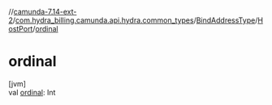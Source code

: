 //[camunda-7.14-ext-2](../../../../index.md)/[com.hydra_billing.camunda.api.hydra.common_types](../../index.md)/[BindAddressType](../index.md)/[HostPort](index.md)/[ordinal](ordinal.md)

# ordinal

[jvm]\
val [ordinal](ordinal.md): Int
